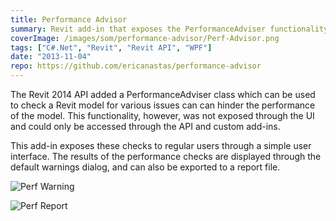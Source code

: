 ```yaml
---
title: Performance Advisor
summary: Revit add-in that exposes the PerformanceAdviser functionality in the Revit API to users
coverImage: /images/som/performance-advisor/Perf-Advisor.png
tags: ["C#.Net", "Revit", "Revit API", "WPF"]
date: "2013-11-04"
repo: https://github.com/ericanastas/performance-advisor
---
```


The Revit 2014 API added a PerformanceAdviser class which can be used to check a Revit model for various issues can can hinder the performance of the model. This functionality, however, was not exposed through the UI and could only be accessed through the API and custom add-ins.

This add-in exposes these checks to regular users through a simple user interface. The results of the performance checks are displayed through the default warnings dialog, and can also be exported to a report file.

![Perf Warning](/images/som/performance-advisor/Perf-Warning.png)

![Perf Report](/images/som/performance-advisor/Perf-Report.png)
